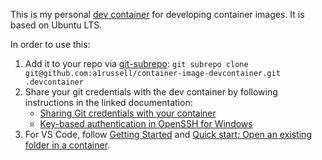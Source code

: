 This is my personal [dev container](https://containers.dev/) for developing container images. It is based on Ubuntu LTS.

In order to use this:

1. Add it to your repo via [git-subrepo](https://github.com/ingydotnet/git-subrepo):
   `git subrepo clone git@github.com:a1russell/container-image-devcontainer.git .devcontainer`
2. Share your git credentials with the dev container by following instructions in the linked documentation:
    * [Sharing Git credentials with your container](https://code.visualstudio.com/remote/advancedcontainers/sharing-git-credentials)
    * [Key-based authentication in OpenSSH for Windows](https://learn.microsoft.com/en-us/windows-server/administration/openssh/openssh_keymanagement)
3. For VS Code, follow
   [Getting Started](https://code.visualstudio.com/docs/devcontainers/containers#_getting-started) and
   [Quick start: Open an existing folder in a container](https://code.visualstudio.com/docs/devcontainers/containers#_quick-start-open-an-existing-folder-in-a-container).
